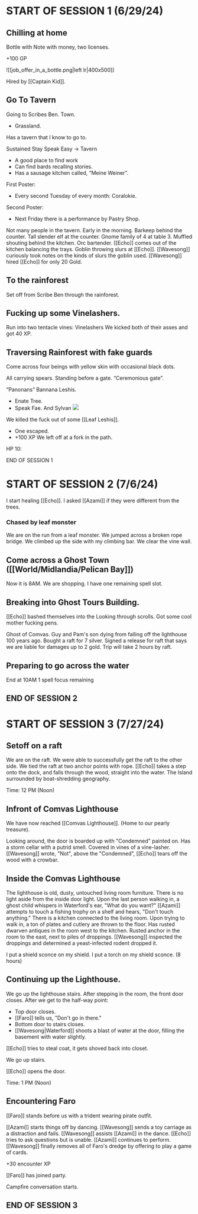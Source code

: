 # START OF SESSION 1 (6/29/24)

## Chilling at home

Bottle with Note with money, two licenses.

+100 GP

![[job_offer_in_a_bottle.png|left lr|400x500]]

Hired by [[Captain Kid]].

## Go To Tavern
Going to Scribes Ben. Town.
- Grassland.

Has a tavern that I know to go to.

Sustained Stay Speak Easy -> Tavern
- A good place to find work
- Can find bards recalling stories.
- Has a sausage kitchen called, “Meine Weiner”.

First Poster:
- Every second Tuesday of every month: Coralokie.

Second Poster:
- Next Friday there is a performance by Pastry Shop.

Not many people in the tavern.
Early in the morning.
Barkeep behind the counter.
Tall slender elf at the counter.
Gnome family of 4 at table 3.
Muffled shouting behind the kitchen.
Orc bartender.
[[Echo]] comes out of the kitchen balancing the trays.
Goblin throwing slurs at [[Echo]].
[[Wavesong]] curiously took notes on the kinds of slurs the goblin used.
[[Wavesong]] hired [[Echo]] for only 20 Gold.

## To the rainforest
Set off from Scribe Ben through the rainforest.

## Fucking up some Vinelashers.
Run into two tentacle vines: Vinelashers
We kicked both of their asses and got 40 XP.

## Traversing Rainforest with fake guards

Come across four beings with yellow skin with occasional black dots. 

All carrying spears.
Standing before a gate. “Ceremonious gate”.

“Panonans” Bannana Leshis.
- Enate Tree.
- Speak Fae. And Sylvan
![](world_map_drawing.png)

We killed the fuck out of some [[Leaf Leshis]]. 
- One escaped.
- +100 XP
We left off at a fork in the path.

HP 10:

END OF SESSION 1

# START OF SESSION 2 (7/6/24)

I start healing [[Echo]].
I asked [[Azami]] if they were different from the trees.
### Chased by leaf monster
We are on the run from a leaf monster.
We jumped across a broken rope bridge.
We climbed up the side with my climbing bar.
We clear the vine wall.

## Come across a Ghost Town ([[World/Midlandia/Pelican Bay]])
Now it is 8AM.
We are shopping.
I have one remaining spell slot.

## Breaking into Ghost Tours Building.
[[Echo]] bashed themselves into the 
Looking through scrolls.
Got some cool mother fucking pens.

Ghost of Comvas.
Guy and Pam's son dying from falling off the lighthouse 100 years ago.
Bought a raft for 7 silver.
Signed a release for raft that says we are liable for damages up to 2 gold.
Trip will take 2 hours by raft.

## Preparing to go across the water

End at 10AM
1 spell focus remaining
## END OF SESSION 2

# START OF SESSION 3 (7/27/24)

## Setoff on a raft
We are on the raft.
We were able to successfully get the raft to the other side. 
We tied the raft at two anchor points with rope.
[[Echo]] takes a step onto the dock, and falls through the wood, straight into the water.
The Island surrounded by boat-shredding geography.

Time: 12 PM (Noon)

## Infront of Comvas Lighthouse
We have now reached [[Comvas Lighthouse]]. (Home to our pearly treasure).

Looking around, the door is boarded up with "Condemned" painted on.
Has a storm cellar with a putrid smell. Covered in vines of a vine-lasher.
[[Wavesong]] wrote, "Not", above the "Condemned",
[[Echo]] tears off the wood with a crowbar.

## Inside the Comvas Lighthouse
The lighthouse is old, dusty, untouched living room furniture.
There is no light aside from the inside door light.
Upon the last person walking in, a ghost child whispers in Waterford's ear, "What do you want?"
[[Azami]] attempts to touch a fishing trophy on a shelf and hears, "Don't touch anything."
There is a kitchen connected to the living room.
Upon trying to walk in, a ton of plates and cutlery are thrown to the floor.
Has rusted dwarven antiques in the room west to the kitchen.
Rusted anchor in the room to the east, next to piles of droppings.
[[Wavesong]] inspected the droppings and determined a yeast-infected rodent dropped it.

I put a shield sconce on my shield.
I put a torch on my shield sconce. (8 hours)

## Continuing up the Lighthouse.
We go up the lighthouse stairs.
After stepping in the room, the front door closes.
After we get to the half-way point:
- Top door closes.
- [[Faro]] tells us, "Don't go in there."
- Bottom door to stairs closes.
- [[Wavesong|Waterford]] shoots a blast of water at the door, filling the basement with water slightly.

[[Echo]] tries to steal coat, it gets shoved back into closet.

We go up stairs.

[[Echo]] opens the door.

Time: 1 PM (Noon)
## Encountering Faro
[[Faro]] stands before us with a trident wearing pirate outfit.

[[Azami]] starts things off by dancing.
[[Wavesong]] sends a toy carriage as a distraction and fails.
[[Wavesong]] assists [[Azami]] in the dance.
[[Echo]] tries to ask questions but is unable.
[[Azami]] continues to perform.
[[Wavesong]] finally removes all of Faro's dredge by offering to play a game of cards.

+30 encounter XP

[[Faro]] has joined party.

Campfire conversation starts.
## END OF SESSION 3

